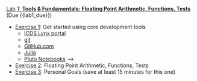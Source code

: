 [Lab 1: **Tools & Fundamentals: Floating Point Arithmetic, Functions, Tests**](https://github.com/PsuAstro528/lab1)
(Due {{lab1_due}})

- [Exercise 1](https://psuastro528.github.io/lab1-start/ex1.html): Get started using core development tools
    + [ICDS Lynx portal](http://portal.lynx.hpc.psu.edu/)
    + [git](https://try.github.io/)
    + [GitHub.com](https://github.com)
    + [Julia](https://julialang.org/)
    + [Pluto Notebooks](https://github.com/fonsp/Pluto.jl)
-->
- [Exercise 2](https://psuastro528.github.io/lab1-start/ex2.html): Floating Point Arithmetic, Functions, Tests
- [Exercise 3](https://github.com/PsuAstro528/lab1-start#exercise-3): Personal Goals (save at least 15 minutes for this one)
